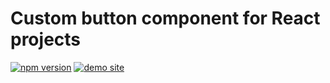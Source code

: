 # Custom button component for React projects

[![npm version](https://img.shields.io/npm/v/@csejtei/custom-button.svg?style=flat)](https://www.npmjs.com/package/@csejtei/custom-button)
[![demo site](https://img.shields.io/badge/demo-site-green.svg)](https://davidcsejtei.github.io/custom-button/)